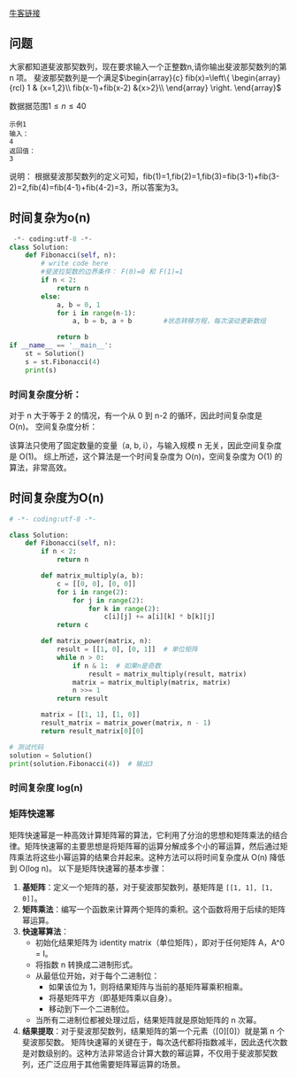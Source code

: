 [牛客链接](https://www.nowcoder.com/practice/c6c7742f5ba7442aada113136ddea0c3?tpId=295&tqId=23255&ru=/exam/company&qru=/ta/format-top101/question-ranking&sourceUrl=%2Fexam%2Fcompany)
## 问题
大家都知道斐波那契数列，现在要求输入一个正整数n,请你输出斐波那契数列的第 n 项。
斐波那契数列是一个满足$\begin{array}{c} fib(x)=\left\{ \begin{array}{rcl} 1 & {x=1,2}\\ fib(x-1)+fib(x-2)  &{x>2}\\ \end{array} \right. \end{array}$

数据据范围$1\leq n\leq 40$
```
示例1
输入：
4
返回值：
3
```
说明：
根据斐波那契数列的定义可知，fib(1)=1,fib(2)=1,fib(3)=fib(3-1)+fib(3-2)=2,fib(4)=fib(4-1)+fib(4-2)=3，所以答案为3。   
## 时间复杂为o(n)
```python
 -*- coding:utf-8 -*-
class Solution:
    def Fibonacci(self, n):
        # write code here
        #斐波拉契数的边界条件： F(0)=0 和 F(1)=1
        if n < 2:
            return n
        else:
            a, b = 0, 1
            for i in range(n-1):
                a, b = b, a + b        #状态转移方程，每次滚动更新数组

            return b
if __name__ == '__main__':
    st = Solution()
    s = st.Fibonacci(4)
    print(s)
```
### 时间复杂度分析：
对于 n 大于等于 2 的情况，有一个从 0 到 n-2 的循环，因此时间复杂度是 O(n)。
空间复杂度分析：

该算法只使用了固定数量的变量（a, b, i），与输入规模 n 无关，因此空间复杂度是 O(1)。
综上所述，这个算法是一个时间复杂度为 O(n)，空间复杂度为 O(1) 的算法，非常高效。
## 时间复杂度为O(n)
```python
# -*- coding:utf-8 -*-

class Solution:
    def Fibonacci(self, n):
        if n < 2:
            return n

        def matrix_multiply(a, b):
            c = [[0, 0], [0, 0]]
            for i in range(2):
                for j in range(2):
                    for k in range(2):
                        c[i][j] += a[i][k] * b[k][j]
            return c

        def matrix_power(matrix, n):
            result = [[1, 0], [0, 1]]  # 单位矩阵
            while n > 0:
                if n & 1:  # 如果n是奇数
                    result = matrix_multiply(result, matrix)
                matrix = matrix_multiply(matrix, matrix)
                n >>= 1
            return result

        matrix = [[1, 1], [1, 0]]
        result_matrix = matrix_power(matrix, n - 1)
        return result_matrix[0][0]

# 测试代码
solution = Solution()
print(solution.Fibonacci(4))  # 输出3 
```
### 时间复杂度 log(n)
### 矩阵快速幂
矩阵快速幂是一种高效计算矩阵幂的算法，它利用了分治的思想和矩阵乘法的结合律。矩阵快速幂的主要思想是将矩阵幂的运算分解成多个小的幂运算，然后通过矩阵乘法将这些小幂运算的结果合并起来。这种方法可以将时间复杂度从 O(n) 降低到 O(log n)。
以下是矩阵快速幂的基本步骤：
1. **基矩阵**：定义一个矩阵的基，对于斐波那契数列，基矩阵是 `[[1, 1], [1, 0]]`。
2. **矩阵乘法**：编写一个函数来计算两个矩阵的乘积。这个函数将用于后续的矩阵幂运算。
3. **快速幂算法**：
   - 初始化结果矩阵为 identity matrix（单位矩阵），即对于任何矩阵 A，A^0 = I。
   - 将指数 n 转换成二进制形式。
   - 从最低位开始，对于每个二进制位：
     - 如果该位为 1，则将结果矩阵与当前的基矩阵幂乘积相乘。
     - 将基矩阵平方（即基矩阵乘以自身）。
     - 移动到下一个二进制位。
   - 当所有二进制位都被处理过后，结果矩阵就是原始矩阵的 n 次幂。
4. **结果提取**：对于斐波那契数列，结果矩阵的第一个元素（[0][0]）就是第 n 个斐波那契数。
矩阵快速幂的关键在于，每次迭代都将指数减半，因此迭代次数是对数级别的。这种方法非常适合计算大数的幂运算，不仅用于斐波那契数列，还广泛应用于其他需要矩阵幂运算的场景。

